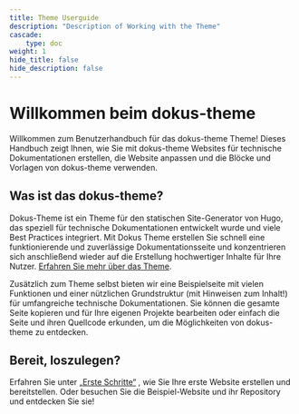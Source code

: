 ```yaml
---
title: Theme Userguide
description: "Description of Working with the Theme"
cascade: 
    type: doc
weight: 1
hide_title: false
hide_description: false
---
```


# Willkommen beim dokus-theme

Willkommen zum Benutzerhandbuch für das dokus-theme Theme! Dieses Handbuch zeigt Ihnen, wie Sie mit dokus-theme Websites für technische Dokumentationen erstellen, die Website anpassen und die Blöcke und Vorlagen von dokus-theme verwenden.

## Was ist das dokus-theme?

Dokus-Theme ist ein Theme für den statischen Site-Generator von Hugo, das speziell für technische Dokumentationen entwickelt wurde und viele Best Practices integriert. Mit Dokus Theme erstellen Sie schnell eine funktionierende und zuverlässige Dokumentationsseite und konzentrieren sich anschließend wieder auf die Erstellung hochwertiger Inhalte für Ihre Nutzer.  [Erfahren Sie mehr über das Theme](/about).

Zusätzlich zum Theme selbst bieten wir eine Beispielseite mit vielen Funktionen und einer nützlichen Grundstruktur (mit Hinweisen zum Inhalt!) für umfangreiche technische Dokumentationen. Sie können die gesamte Seite kopieren und für Ihre eigenen Projekte bearbeiten oder einfach die Seite und ihren Quellcode erkunden, um die Möglichkeiten von dokus-theme zu entdecken. 


## Bereit, loszulegen?
Erfahren Sie unter [„Erste Schritte“]() , wie Sie Ihre erste Website erstellen und bereitstellen. Oder besuchen Sie die Beispiel-Website und ihr Repository und entdecken Sie sie!
